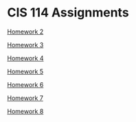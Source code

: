# CIS 114 Assignments

<a href="https://github.com/kayaroo/kayaroo.github.io/blob/main/hw2.html">Homework 2</a>

<a href="#" class="button">Homework 3</a>

<a href="#" class="button">Homework 4</a>

<a href="#" class="button">Homework 5</a>

<a href="#" class="button">Homework 6</a>

<a href="#" class="button">Homework 7</a>

<a href="#" class="button">Homework 8</a>
